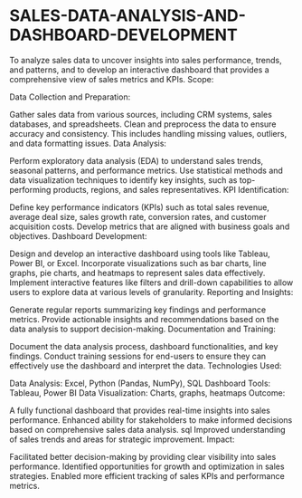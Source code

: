 
# SALES-DATA-ANALYSIS-AND-DASHBOARD-DEVELOPMENT
To analyze sales data to uncover insights into sales performance, trends, and patterns, and to develop an interactive dashboard that provides a comprehensive view of sales metrics and KPIs.
Scope:

Data Collection and Preparation:

Gather sales data from various sources, including CRM systems, sales databases, and spreadsheets.
Clean and preprocess the data to ensure accuracy and consistency. This includes handling missing values, outliers, and data formatting issues.
Data Analysis:

Perform exploratory data analysis (EDA) to understand sales trends, seasonal patterns, and performance metrics.
Use statistical methods and data visualization techniques to identify key insights, such as top-performing products, regions, and sales representatives.
KPI Identification:

Define key performance indicators (KPIs) such as total sales revenue, average deal size, sales growth rate, conversion rates, and customer acquisition costs.
Develop metrics that are aligned with business goals and objectives.
Dashboard Development:

Design and develop an interactive dashboard using tools like Tableau, Power BI, or Excel.
Incorporate visualizations such as bar charts, line graphs, pie charts, and heatmaps to represent sales data effectively.
Implement interactive features like filters and drill-down capabilities to allow users to explore data at various levels of granularity.
Reporting and Insights:

Generate regular reports summarizing key findings and performance metrics.
Provide actionable insights and recommendations based on the data analysis to support decision-making.
Documentation and Training:

Document the data analysis process, dashboard functionalities, and key findings.
Conduct training sessions for end-users to ensure they can effectively use the dashboard and interpret the data.
Technologies Used:

Data Analysis: Excel, Python (Pandas, NumPy), SQL
Dashboard Tools: Tableau, Power BI
Data Visualization: Charts, graphs, heatmaps
Outcome:

A fully functional dashboard that provides real-time insights into sales performance.
Enhanced ability for stakeholders to make informed decisions based on comprehensive sales data analysis.
sql
Improved understanding of sales trends and areas for strategic improvement.
Impact:

Facilitated better decision-making by providing clear visibility into sales performance.
Identified opportunities for growth and optimization in sales strategies.
Enabled more efficient tracking of sales KPIs and performance metrics.

